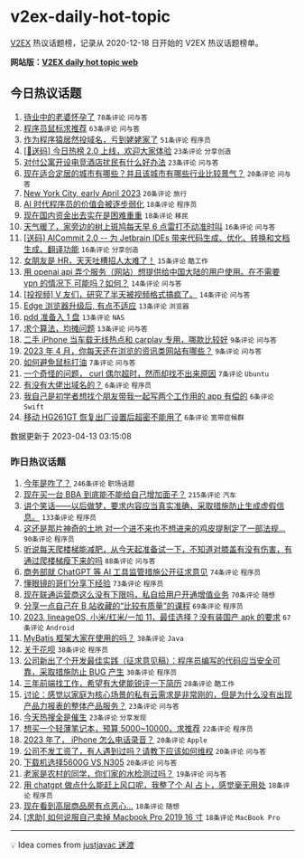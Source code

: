 # v2ex-daily-hot-topic

[V2EX](https://www.v2ex.com/) 热议话题榜，记录从 2020-12-18 日开始的 V2EX 热议话题榜单。

**网站版：[V2EX daily hot topic web](https://boojack.github.io/v2ex-daily-hot-topic-web/)**

## 今日热议话题

<!-- TODAY BEGIN -->

1. [待业中的老婆怀孕了](https://www.v2ex.com/t/932114) `78条评论` `问与答`
1. [程序员鼠标求推荐](https://www.v2ex.com/t/932112) `63条评论` `问与答`
1. [作为程序猿居然投域名，亏到姥姥家了](https://www.v2ex.com/t/932122) `51条评论` `程序员`
1. [[🎁送码] 今日热榜 2.0 上线，欢迎大家体验](https://www.v2ex.com/t/932149) `23条评论` `分享创造`
1. [对付公寓开设电竞酒店扰民有什么好办法](https://www.v2ex.com/t/932143) `23条评论` `问与答`
1. [现在适合定居的城市有哪些？并且该城市有哪些行业比较景气？](https://www.v2ex.com/t/932121) `20条评论` `问与答`
1. [New York City, early April 2023](https://www.v2ex.com/t/932113) `20条评论` `旅行`
1. [AI 时代程序员的价值会被逐步弱化](https://www.v2ex.com/t/932168) `18条评论` `程序员`
1. [现在国内资金出去实在是困难重重](https://www.v2ex.com/t/932155) `18条评论` `移民`
1. [天气暖了，家旁边的树上斑鸠每天早 6 点雷打不动准时叫](https://www.v2ex.com/t/932126) `16条评论` `问与答`
1. [[送码] AICommit 2.0 -- 为 Jetbrain IDEs 带来代码生成、优化、转换和文档生成、翻译功能](https://www.v2ex.com/t/932118) `16条评论` `分享创造`
1. [女朋友是 HR，天天吐槽招人太难了！](https://www.v2ex.com/t/932120) `15条评论` `酷工作`
1. [用 openai api 弄个服务（网站）想提供给中国大陆的用户使用。在不需要 vpn 的情况下 可能吗？如何？](https://www.v2ex.com/t/932132) `14条评论` `问与答`
1. [[投视频] V 友们，研究了半天被视频格式搞疯了。](https://www.v2ex.com/t/932129) `14条评论` `问与答`
1. [Edge 浏览器升级后, 有点不适应](https://www.v2ex.com/t/932140) `13条评论` `浏览器`
1. [pdd 准备入 1 盘](https://www.v2ex.com/t/932135) `13条评论` `NAS`
1. [求个算法，均摊问题](https://www.v2ex.com/t/932124) `13条评论` `问与答`
1. [二手 iPhone 当车载无线热点和 carplay 专用，哪款比较好](https://www.v2ex.com/t/932162) `9条评论` `问与答`
1. [2023 年 4 月，你每天还在浏览的资讯类网站有哪些？](https://www.v2ex.com/t/932154) `9条评论` `问与答`
1. [如何避免鼠标打油](https://www.v2ex.com/t/932141) `7条评论` `问与答`
1. [一个奇怪的问题， curl 偶尔超时，然而却找不出来原因](https://www.v2ex.com/t/932125) `7条评论` `Ubuntu`
1. [有没有大佬出域名的？](https://www.v2ex.com/t/932165) `6条评论` `程序员`
1. [我自己是初学者想找个朋友带我一起写两个工作用的 app 有偿的](https://www.v2ex.com/t/932147) `6条评论` `Swift`
1. [移动 HG261GT 恢复出厂设置后超密不能用了](https://www.v2ex.com/t/932133) `6条评论` `宽带症候群`

数据更新于 2023-04-13 03:15:08

<!-- TODAY END -->

### 昨日热议话题

<!-- YESTERDAY BEGIN -->

1. [今年是咋了？](https://www.v2ex.com/t/931938) `246条评论` `职场话题`
1. [现在买一台 BBA 到底能不能给自己增加面子？](https://www.v2ex.com/t/931791) `215条评论` `汽车`
1. [讲个笑话——以后做梦，要求内容应当真实准确，采取措施防止生成虚假信息。](https://www.v2ex.com/t/931819) `133条评论` `程序员`
1. [这还是那片神奇的土地 对一个进不来也不想进来的鸡皮提制定了一部法规...](https://www.v2ex.com/t/931842) `90条评论` `程序员`
1. [听说每天爬楼梯能减肥，从今天起准备试一下，不知道对膝盖有没有伤害，有通过爬楼梯瘦下来的吗](https://www.v2ex.com/t/931797) `88条评论` `问与答`
1. [商务部就 ChatGPT 等 AI 工具监管措施公开征求意见](https://www.v2ex.com/t/931898) `74条评论` `程序员`
1. [懂眼镜的哥们分享下经验](https://www.v2ex.com/t/931825) `73条评论` `程序员`
1. [现在联通运营商这么没有下限吗，私自给用户开通增值业务](https://www.v2ex.com/t/931795) `70条评论` `随想`
1. [分享一点自己在 B 站收藏的“比较有质量”的课程](https://www.v2ex.com/t/931949) `69条评论` `程序员`
1. [2023, lineageOS, 小米/红米/一加 11，最佳选择？没有装国产 apk 的要求](https://www.v2ex.com/t/931798) `67条评论` `Android`
1. [MyBatis 框架大家在使用的吗？](https://www.v2ex.com/t/931976) `38条评论` `Java`
1. [关于花呗](https://www.v2ex.com/t/931880) `38条评论` `程序员`
1. [公司新出了个开发最佳实践（征求意见稿）：程序员编写的代码应当安全可靠，采取措施防止 BUG 产生](https://www.v2ex.com/t/931884) `30条评论` `程序员`
1. [三年前端找工作，希望有大佬能锐评一下简历](https://www.v2ex.com/t/931939) `28条评论` `酷工作`
1. [讨论：感觉以家庭为核心场景的私有云需求是非常刚的，但是为什么没有出现产品力报表的整体产品服务？](https://www.v2ex.com/t/931935) `23条评论` `问与答`
1. [今天热搜全是催生](https://www.v2ex.com/t/931855) `23条评论` `分享发现`
1. [想买一个轻薄笔记本，预算 5000~10000，求推荐](https://www.v2ex.com/t/931856) `22条评论` `程序员`
1. [2023 年了， iPhone 怎么电话录音？](https://www.v2ex.com/t/931920) `20条评论` `Apple`
1. [公司不发工资了，有人遇到过吗？请教下应该如何维权](https://www.v2ex.com/t/931882) `20条评论` `问与答`
1. [下载机选择5600G VS N305](https://www.v2ex.com/t/931813) `20条评论` `问与答`
1. [老家是农村的同学，你们家的水检测过吗？](https://www.v2ex.com/t/932066) `19条评论` `问与答`
1. [用 chatgpt 做点什么能赶上风口呢，我整了个 AI 占卜，感觉毫无用处](https://www.v2ex.com/t/932093) `18条评论` `程序员`
1. [现在看到高层商品房有点恶心…](https://www.v2ex.com/t/932075) `18条评论` `随想`
1. [[求助] 如何说服自己卖掉 Macbook Pro 2019 16 寸](https://www.v2ex.com/t/931984) `18条评论` `MacBook Pro`

<!-- YESTERDAY END -->

---

💡 Idea comes from [justjavac 迷渡](https://github.com/justjavac/)
